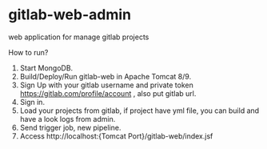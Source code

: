 # gitlab-web-admin
web application for manage gitlab projects

How to run?

1. Start MongoDB.
2. Build/Deploy/Run gitlab-web in Apache Tomcat 8/9.
3. Sign Up with your gitlab username and private token https://gitlab.com/profile/account , also put gitlab url.
4. Sign in.
5. Load your projects from gitlab, if project have yml file, you can build and have a look logs from admin.
6. Send trigger job, new pipeline.
7. Access http://localhost:{Tomcat Port}/gitlab-web/index.jsf
